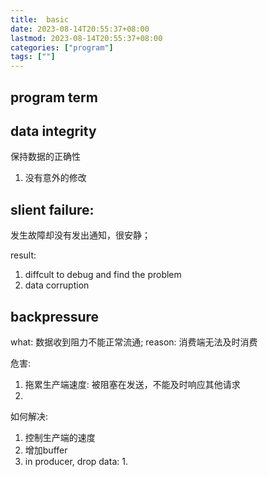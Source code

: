 ```yaml
---
title:  basic
date: 2023-08-14T20:55:37+08:00
lastmod: 2023-08-14T20:55:37+08:00
categories: ["program"]
tags: [""]
---
```


## program term 


## data integrity

保持数据的正确性
1.  没有意外的修改 
## slient failure:  

发生故障却没有发出通知，很安静；

result:
1.  diffcult to debug and find the problem
2.   data corruption


##  backpressure 

what: 数据收到阻力不能正常流通; 
reason: 消费端无法及时消费

危害:
1. 拖累生产端速度:  被阻塞在发送，不能及时响应其他请求
2. 

如何解决:
1. 控制生产端的速度
2. 增加buffer
3. in producer, drop data:
	1. 









